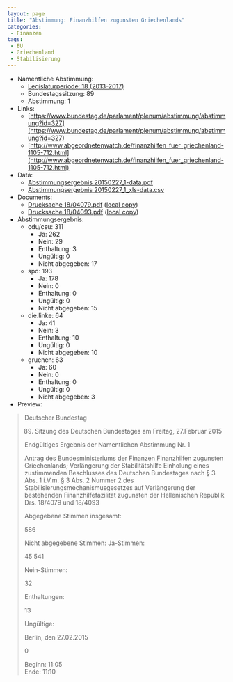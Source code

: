 ```yaml
---
layout: page
title: "Abstimmung: Finanzhilfen zugunsten Griechenlands"
categories:
 - Finanzen
tags:
 - EU
 - Griechenland
 - Stabilisierung
---
```


* Namentliche Abstimmung:
    * [Legislaturperiode: 18 (2013-2017)](https://de.wikipedia.org/wiki/18._Deutscher_Bundestag)
    * Bundestagssitzung: 89
    * Abstimmung: 1
* Links: 
    * [https://www.bundestag.de/parlament/plenum/abstimmung/abstimmung?id=327](https://www.bundestag.de/parlament/plenum/abstimmung/abstimmung?id=327)
    * [http://www.abgeordnetenwatch.de/finanzhilfen_fuer_griechenland-1105-712.html](http://www.abgeordnetenwatch.de/finanzhilfen_fuer_griechenland-1105-712.html)
* Data: 
    * [Abstimmungsergebnis 20150227_1-data.pdf](/res/abstimmungsliste/20150227_1-data.pdf)
    * [Abstimmungsergebnis 20150227_1_xls-data.csv](/res/abstimmungsliste/analyses/20150227_1_xls-data.csv)
* Documents: 
    * [Drucksache 18/04079.pdf](http://dip21.bundestag.de/dip21/btd/18/040/1804079.pdf) ([local copy](/res/abstimmungsdaten/018-089-01/1804079.pdf))
    * [Drucksache 18/04093.pdf](http://dip21.bundestag.de/dip21/btd/18/040/1804093.pdf) ([local copy](/res/abstimmungsdaten/018-089-01/1804093.pdf))
* Abstimmungsergebnis:
    * cdu/csu: 311
        * Ja: 262
        * Nein: 29
        * Enthaltung: 3
        * Ungültig: 0
        * Nicht abgegeben: 17
    * spd: 193
        * Ja: 178
        * Nein: 0
        * Enthaltung: 0
        * Ungültig: 0
        * Nicht abgegeben: 15
    * die.linke: 64
        * Ja: 41
        * Nein: 3
        * Enthaltung: 10
        * Ungültig: 0
        * Nicht abgegeben: 10
    * gruenen: 63
        * Ja: 60
        * Nein: 0
        * Enthaltung: 0
        * Ungültig: 0
        * Nicht abgegeben: 3
* Preview: 
> Deutscher Bundestag
> 
> 89. Sitzung des Deutschen Bundestages
> am Freitag, 27.Februar 2015
> 
> Endgültiges Ergebnis der Namentlichen Abstimmung Nr. 1
> 
> Antrag des Bundesministeriums der Finanzen
> Finanzhilfen zugunsten Griechenlands; Verlängerung der Stabilitätshilfe
> Einholung eines zustimmenden Beschlusses des Deutschen Bundestages nach § 3 Abs. 1
> i.V.m. § 3 Abs. 2 Nummer 2 des Stabilisierungsmechanismusgesetzes auf Verlängerung der
> bestehenden Finanzhilfefazilität zugunsten der Hellenischen Republik
> Drs. 18/4079 und 18/4093
> 
> Abgegebene Stimmen insgesamt:
> 
> 586
> 
> Nicht abgegebene Stimmen:
> Ja-Stimmen:
> 
> 45
> 541
> 
> Nein-Stimmen:
> 
> 32
> 
> Enthaltungen:
> 
> 13
> 
> Ungültige:
> 
> Berlin, den 27.02.2015
> 
> 0
> 
> Beginn: 11:05  
> Ende: 11:10
